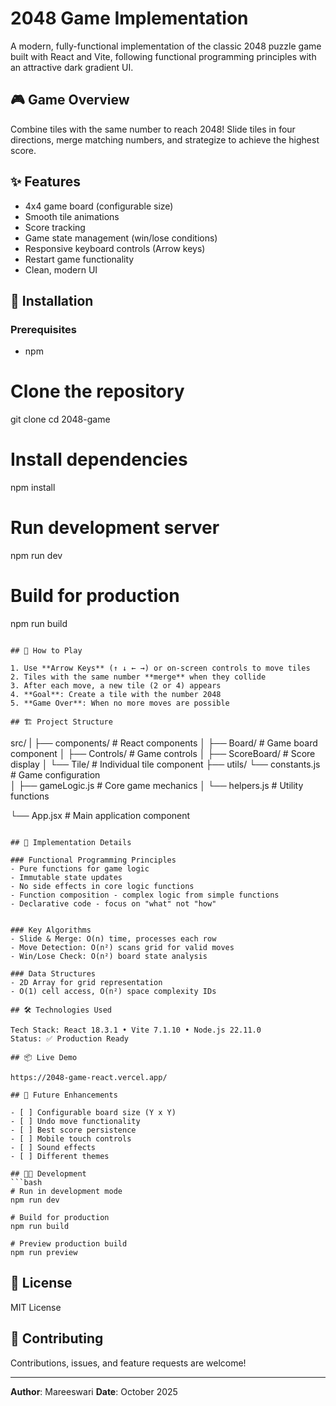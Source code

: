 # 2048 Game Implementation

A modern, fully-functional implementation of the classic 2048 puzzle game built with React and Vite, following functional programming principles with an attractive dark gradient UI.

## 🎮 Game Overview

Combine tiles with the same number to reach 2048! Slide tiles in four directions, merge matching numbers, and strategize to achieve the highest score.

## ✨ Features

- 4x4 game board (configurable size)
- Smooth tile animations
- Score tracking
- Game state management (win/lose conditions)
- Responsive keyboard controls (Arrow keys)
- Restart game functionality
- Clean, modern UI

## 🚀 Installation

### Prerequisites
- npm

# Clone the repository
git clone <your-repo-url>
cd 2048-game

# Install dependencies
npm install

# Run development server
npm run dev

# Build for production
npm run build
```

## 🎯 How to Play

1. Use **Arrow Keys** (↑ ↓ ← →) or on-screen controls to move tiles
2. Tiles with the same number **merge** when they collide
3. After each move, a new tile (2 or 4) appears
4. **Goal**: Create a tile with the number 2048
5. **Game Over**: When no more moves are possible

## 🏗️ Project Structure
```
src/
|
├── components/        # React components
│   ├── Board/        # Game board component
│   ├── Controls/     # Game controls
│   ├── ScoreBoard/   # Score display
│   └── Tile/         # Individual tile component
├── utils/ 
    └── constants.js  # Game configuration      
│   ├── gameLogic.js  # Core game mechanics
│   └── helpers.js    # Utility functions
    
└── App.jsx           # Main application component
```

## 🧩 Implementation Details

### Functional Programming Principles
- Pure functions for game logic
- Immutable state updates
- No side effects in core logic functions
- Function composition - complex logic from simple functions
- Declarative code - focus on "what" not "how"


### Key Algorithms
- Slide & Merge: O(n) time, processes each row
- Move Detection: O(n²) scans grid for valid moves
- Win/Lose Check: O(n²) board state analysis

### Data Structures
- 2D Array for grid representation
- O(1) cell access, O(n²) space complexity IDs

## 🛠️ Technologies Used

Tech Stack: React 18.3.1 • Vite 7.1.10 • Node.js 22.11.0
Status: ✅ Production Ready

## 📦 Live Demo

https://2048-game-react.vercel.app/

## 🧪 Future Enhancements

- [ ] Configurable board size (Y x Y)
- [ ] Undo move functionality
- [ ] Best score persistence
- [ ] Mobile touch controls
- [ ] Sound effects
- [ ] Different themes

## 👨‍💻 Development
```bash
# Run in development mode
npm run dev

# Build for production
npm run build

# Preview production build
npm run preview
```

## 📄 License

MIT License

## 🤝 Contributing

Contributions, issues, and feature requests are welcome!

---
**Author**: Mareeswari
**Date**: October 2025